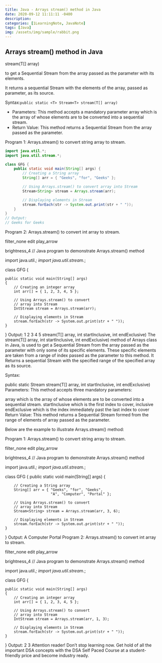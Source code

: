 ```yaml
---
title: Java - Arrays stream() method in Java
date: 2020-09-12 11:11:11 -0400
description:
categories: [1LearningNote, JavaNote]
tags: [Java]
img: /assets/img/sample/rabbit.png
---
```



## Arrays stream() method in Java


stream(T[] array)

to get a Sequential Stream from the array passed as the parameter with its elements.

It returns a sequential Stream with the elements of the array, passed as parameter, as its source.

Syntax:`public static <T> Stream<T> stream(T[] array)`

- Parameters: This method accepts a mandatory parameter array which is the array of whose elements are to be converted into a sequential stream.
- Return Value: This method returns a Sequential Stream from the array passed as the parameter.



Program 1: Arrays.stream() to convert string array to stream.

```java
import java.util.*;
import java.util.stream.*;

class GFG {
    public static void main(String[] args) {
        // Creating a String array
        String[] arr = { "Geeks", "for", "Geeks" };

        // Using Arrays.stream() to convert array into Stream
        Stream<String> stream = Arrays.stream(arr);

        // Displaying elements in Stream
        stream.forEach(str -> System.out.print(str + " "));
    }
}
// Output:
// Geeks for Geeks
```


Program 2: Arrays.stream() to convert int array to stream.

filter_none
edit
play_arrow

brightness_4
// Java program to demonstrate Arrays.stream() method

import java.util.*;
import java.util.stream.*;

class GFG {

    public static void main(String[] args)
    {
        // Creating an integer array
        int arr[] = { 1, 2, 3, 4, 5 };

        // Using Arrays.stream() to convert
        // array into Stream
        IntStream stream = Arrays.stream(arr);

        // Displaying elements in Stream
        stream.forEach(str -> System.out.print(str + " "));
    }
}
Output:
1 2 3 4 5
stream(T[] array, int startInclusive, int endExclusive)
The stream(T[] array, int startInclusive, int endExclusive) method of Arrays class in Java, is used to get a Sequential Stream from the array passed as the parameter with only some of its specific elements. These specific elements are taken from a range of index passed as the parameter to this method. It Returns a sequential Stream with the specified range of the specified array as its source.

Syntax:

public static <T> Stream<T>
    stream(T[] array, int startInclusive, int endExclusive)
Parameters: This method accepts three mandatory parameters:

array which is the array of whose elements are to be converted into a sequential stream.
startInclusive which is the first index to cover, inclusive
endExclusive which is the index immediately past the last index to cover
Return Value: This method returns a Sequential Stream formed from the range of elements of array passed as the parameter.

Below are the example to illustrate Arrays.stream() method:

Program 1: Arrays.stream() to convert string array to stream.

filter_none
edit
play_arrow

brightness_4
// Java program to demonstrate Arrays.stream() method

import java.util.*;
import java.util.stream.*;

class GFG {
    public static void main(String[] args)
    {

        // Creating a String array
        String[] arr = { "Geeks", "for", "Geeks",
                         "A", "Computer", "Portal" };

        // Using Arrays.stream() to convert
        // array into Stream
        Stream<String> stream = Arrays.stream(arr, 3, 6);

        // Displaying elements in Stream
        stream.forEach(str -> System.out.print(str + " "));
    }
}
Output:
A Computer Portal
Program 2: Arrays.stream() to convert int array to stream.

filter_none
edit
play_arrow

brightness_4
// Java program to demonstrate Arrays.stream() method

import java.util.*;
import java.util.stream.*;

class GFG {

    public static void main(String[] args)
    {
        // Creating an integer array
        int arr[] = { 1, 2, 3, 4, 5 };

        // Using Arrays.stream() to convert
        // array into Stream
        IntStream stream = Arrays.stream(arr, 1, 3);

        // Displaying elements in Stream
        stream.forEach(str -> System.out.print(str + " "));
    }
}
Output:
2 3
Attention reader! Don’t stop learning now. Get hold of all the important DSA concepts with the DSA Self Paced Course at a student-friendly price and become industry ready.
